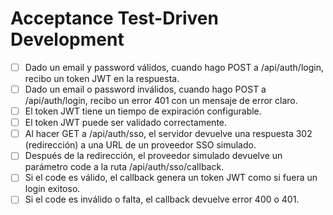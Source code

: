 # Acceptance Test-Driven Development

- [ ] Dado un email y password válidos, cuando hago POST a /api/auth/login, recibo un token JWT en la respuesta.
- [ ] Dado un email o password inválidos, cuando hago POST a /api/auth/login, recibo un error 401 con un mensaje de error claro.
- [ ] El token JWT tiene un tiempo de expiración configurable.
- [ ] El token JWT puede ser validado correctamente.
- [ ] Al hacer GET a /api/auth/sso, el servidor devuelve una respuesta 302 (redirección) a una URL de un proveedor SSO simulado.
- [ ] Después de la redirección, el proveedor simulado devuelve un parámetro code a la ruta /api/auth/sso/callback.
- [ ] Si el code es válido, el callback genera un token JWT como si fuera un login exitoso.
- [ ] Si el code es inválido o falta, el callback devuelve error 400 o 401.
